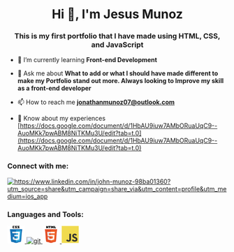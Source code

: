 <h1 align="center">Hi 👋, I'm Jesus Munoz</h1>
<h3 align="center">This is my first portfolio that I have made using HTML, CSS, and JavaScript</h3>

- 🌱 I’m currently learning **Front-end Development**

- 💬 Ask me about **What to add or what I should have made different to make my Portfolio stand out more. Always looking to Improve my skill as a front-end developer**

- 📫 How to reach me **jonathanmunoz07@outlook.com**

- 📄 Know about my experiences [https://docs.google.com/document/d/1HbAU9iuw7AMbORuaUqC9--AuoMKk7pwABM8NiTKMu3U/edit?tab=t.0](https://docs.google.com/document/d/1HbAU9iuw7AMbORuaUqC9--AuoMKk7pwABM8NiTKMu3U/edit?tab=t.0)

<h3 align="left">Connect with me:</h3>
<p align="left">
<a href="https://linkedin.com/in/https://www.linkedin.com/in/john-munoz-98ba01360?utm_source=share&utm_campaign=share_via&utm_content=profile&utm_medium=ios_app" target="blank"><img align="center" src="https://raw.githubusercontent.com/rahuldkjain/github-profile-readme-generator/master/src/images/icons/Social/linked-in-alt.svg" alt="https://www.linkedin.com/in/john-munoz-98ba01360?utm_source=share&utm_campaign=share_via&utm_content=profile&utm_medium=ios_app" height="30" width="40" /></a>
</p>

<h3 align="left">Languages and Tools:</h3>
<p align="left"> <a href="https://www.w3schools.com/css/" target="_blank" rel="noreferrer"> <img src="https://raw.githubusercontent.com/devicons/devicon/master/icons/css3/css3-original-wordmark.svg" alt="css3" width="40" height="40"/> </a> <a href="https://git-scm.com/" target="_blank" rel="noreferrer"> <img src="https://www.vectorlogo.zone/logos/git-scm/git-scm-icon.svg" alt="git" width="40" height="40"/> </a> <a href="https://www.w3.org/html/" target="_blank" rel="noreferrer"> <img src="https://raw.githubusercontent.com/devicons/devicon/master/icons/html5/html5-original-wordmark.svg" alt="html5" width="40" height="40"/> </a> <a href="https://developer.mozilla.org/en-US/docs/Web/JavaScript" target="_blank" rel="noreferrer"> <img src="https://raw.githubusercontent.com/devicons/devicon/master/icons/javascript/javascript-original.svg" alt="javascript" width="40" height="40"/> </a> </p>
